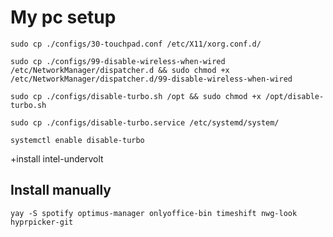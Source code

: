 # My pc setup

`sudo cp ./configs/30-touchpad.conf /etc/X11/xorg.conf.d/`

`sudo cp ./configs/99-disable-wireless-when-wired /etc/NetworkManager/dispatcher.d && sudo chmod +x /etc/NetworkManager/dispatcher.d/99-disable-wireless-when-wired`

`sudo cp ./configs/disable-turbo.sh /opt && sudo chmod +x /opt/disable-turbo.sh`

`sudo cp ./configs/disable-turbo.service /etc/systemd/system/`

`systemctl enable disable-turbo`

+install intel-undervolt

## Install manually

`yay -S spotify optimus-manager onlyoffice-bin timeshift nwg-look hyprpicker-git`
